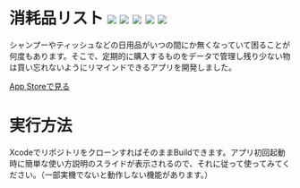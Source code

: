 # 消耗品リスト <img src="https://img.shields.io/badge/-Xcode13-000.svg?logo=xcode&style=flat"> <img src="https://img.shields.io/badge/-Swift5-000.svg?logo=swift&style=flat"> <img src="https://img.shields.io/badge/-Realm-000.svg?logo=realm&style=flat"> <img src="https://img.shields.io/badge/-iOS15~-000.svg?logo=apple&style=flat"> <img src="https://img.shields.io/badge/-MVC-000.svg?&style=flat">
シャンプーやティッシュなどの日用品がいつの間にか無くなっていて困ることが何度もあります。そこで、定期的に購入するものをデータで管理し残り少ない物は買い忘れないようにリマインドできるアプリを開発しました。

[App Storeで見る](https://itunes.apple.com/jp/app/id1628820821?mt=8)

# 実行方法
XcodeでリポジトリをクローンすればそのままBuildできます。アプリ初回起動時に簡単な使い方説明のスライドが表示されるので、それに従って使ってみてください。（一部実機でないと動作しない機能があります。）
